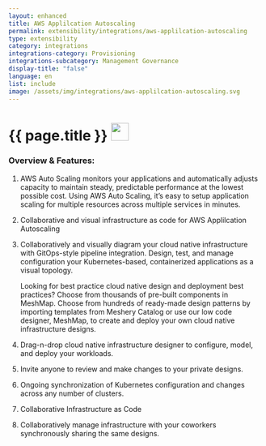 ```yaml
---
layout: enhanced
title: AWS Applilcation Autoscaling
permalink: extensibility/integrations/aws-applilcation-autoscaling
type: extensibility
category: integrations
integrations-category: Provisioning
integrations-subcategory: Management Governance
display-title: "false"
language: en
list: include
image: /assets/img/integrations/aws-applilcation-autoscaling.svg
---
```


<h1>{{ page.title }} <img src="{{ page.image }}" style="width: 35px; height: 35px;" /></h1>


<!-- This needs replaced with the Category property, not the sub-category.
 #### About: AWS Auto Scaling monitors your applications and automatically adjusts capacity to maintain steady, predictable performance at the lowest possible cost. Using AWS Auto Scaling, it’s easy to setup application scaling for multiple resources across multiple services in minutes.  -->

### Overview & Features:

1. AWS Auto Scaling monitors your applications and automatically adjusts capacity to maintain steady, predictable performance at the lowest possible cost. Using AWS Auto Scaling, it’s easy to setup application scaling for multiple resources across multiple services in minutes. 

2. Collaborative and visual infrastructure as code for AWS Applilcation Autoscaling

4. 
    Collaboratively and visually diagram your cloud native infrastructure with GitOps-style pipeline integration. Design, test, and manage configuration your Kubernetes-based, containerized applications as a visual topology.



    Looking for best practice cloud native design and deployment best practices? Choose from thousands of pre-built components in MeshMap. Choose from hundreds of ready-made design patterns by importing templates from Meshery Catalog or use our low code designer, MeshMap, to create and deploy your own cloud native infrastructure designs.



5. Drag-n-drop cloud native infrastructure designer to configure, model, and deploy your workloads.

6. Invite anyone to review and make changes to your private designs.

7. Ongoing synchronization of Kubernetes configuration and changes across any number of clusters.

8. Collaborative Infrastructure as Code

9. Collaboratively manage infrastructure with your coworkers synchronously sharing the same designs.

